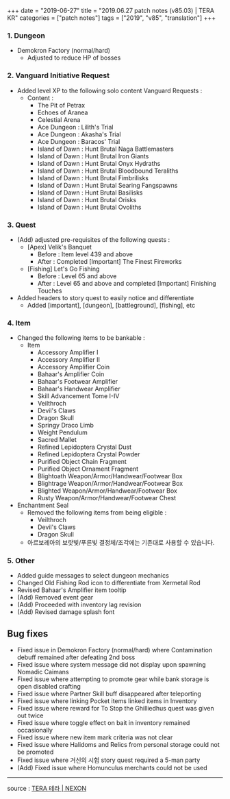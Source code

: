 +++
date = "2019-06-27"
title = "2019.06.27 patch notes (v85.03) | TERA KR"
categories = ["patch notes"]
tags = ["2019", "v85", "translation"]
+++

### 1. Dungeon
- Demokron Factory (normal/hard)
  - Adjusted to reduce HP of bosses

### 2. Vanguard Initiative Request
- Added level XP to the following solo content Vanguard Requests :
  - Content :
    - The Pit of Petrax
    - Echoes of Aranea
    - Celestial Arena
    - Ace Dungeon : Lilith's Trial
    - Ace Dungeon : Akasha's Trial
    - Ace Dungeon : Baracos' Trial
    - Island of Dawn : Hunt Brutal Naga Battlemasters
    - Island of Dawn : Hunt Brutal Iron Giants
    - Island of Dawn : Hunt Brutal Onyx Hydraths
    - Island of Dawn : Hunt Brutal Bloodbound Teraliths
    - Island of Dawn : Hunt Brutal Fimbrilisks
    - Island of Dawn : Hunt Brutal Searing Fangspawns
    - Island of Dawn : Hunt Brutal Basilisks
    - Island of Dawn : Hunt Brutal Orisks
    - Island of Dawn : Hunt Brutal Ovoliths

### 3. Quest
- (Add) adjusted pre-requisites of the following quests :
  - [Apex] Velik's Banquet
    - Before : Item level 439 and above
    - After : Completed [Important] The Finest Fireworks
  - [Fishing] Let's Go Fishing
    - Before : Level 65 and above
    - After : Level 65 and above and completed [Important] Finishing Touches
- Added headers to story quest to easily notice and differentiate
  - Added [important], [dungeon], [battleground], [fishing], etc

### 4. Item
- Changed the following items to be bankable :
  - Item
    - Accessory Amplifier I
    - Accessory Amplifier II
    - Accessory Amplifier Coin
    - Bahaar's Amplifier Coin
    - Bahaar's Footwear Amplifier
    - Bahaar's Handwear Amplifier
    - Skill Advancement Tome I-IV
    - Veilthroch
    - Devil's Claws
    - Dragon Skull
    - Springy Draco Limb
    - Weight Pendulum
    - Sacred Mallet
    - Refined Lepidoptera Crystal Dust
    - Refined Lepidoptera Crystal Powder
    - Purified Object Chain Fragment
    - Purified Object Ornament Fragment
    - Blightoath Weapon/Armor/Handwear/Footwear Box
    - Blightrage Weapon/Armor/Handwear/Footwear Box
    - Blighted Weapon/Armor/Handwear/Footwear Box
    - Rusty Weapon/Armor/Handwear/Footwear Chest
- Enchantment Seal
  - Removed the following items from being eligible :
    - Veilthroch
    - Devil's Claws
    - Dragon Skull
  - 아르보레아의 보랏빛/푸른빛 결정체/조각에는 기존대로 사용할 수 있습니다.

### 5. Other
- Added guide messages to select dungeon mechanics
- Changed Old Fishing Rod icon to differentiate from Xermetal Rod
- Revised Bahaar's Amplifier item tooltip
- (Add) Removed event gear
- (Add) Proceeded with inventory lag revision
- (Add) Revised damage splash font

## Bug fixes

- Fixed issue in Demokron Factory (normal/hard) where Contamination debuff remained after defeating 2nd boss
- Fixed issue where system message did not display upon spawning Nomadic Caimans
- Fixed issue where attempting to promote gear while bank storage is open disabled crafting
- Fixed issue where Partner Skill buff disappeared after teleporting
- Fixed issue where linking Pocket items linked items in Inventory
- Fixed issue where reward for To Stop the Ghilliedhus quest was given out twice
- Fixed issue where toggle effect on bait in inventory remained occasionally
- Fixed issue where new item mark criteria was not clear
- Fixed issue where Halidoms and Relics from personal storage could not be promoted
- Fixed issue where 거신의 시험 story quest required a 5-man party
- (Add) Fixed issue where Homunculus merchants could not be used

----

source : [TERA 테라 | NEXON](http://tera.nexon.com/news/update/view.aspx?n4articlesn=398)
